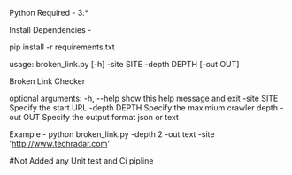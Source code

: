 Python Required - 3.*

Install Dependencies -

pip install -r requirements,txt

usage: broken_link.py [-h] -site SITE -depth DEPTH [-out OUT]

Broken Link Checker

optional arguments:
  -h, --help    show this help message and exit
  -site SITE    Specify the start URL
  -depth DEPTH  Specify the maximium crawler depth
  -out OUT      Specify the output format json or text

Example -  python broken_link.py  -depth 2 -out text -site 'http://www.techradar.com'


#Not Added any Unit test and Ci pipline



